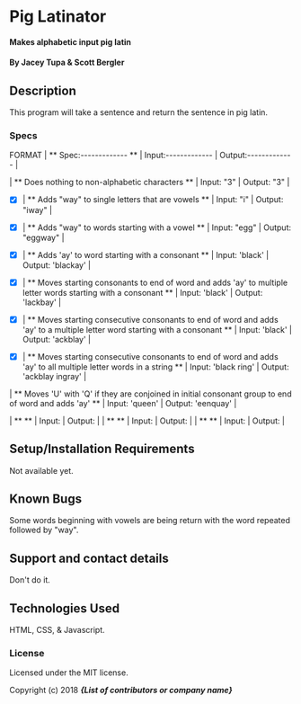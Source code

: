 # Pig Latinator

#### Makes alphabetic input pig latin

#### By Jacey Tupa & Scott Bergler

## Description

This program will take a sentence and return the sentence in pig latin.

### Specs
FORMAT
| ** Spec:------------- ** | Input:------------- | Output:------------- |

| ** Does nothing to non-alphabetic characters ** | Input: "3" | Output: "3" |

- [x]  | ** Adds "way" to single letters that are vowels ** | Input: "i" | Output: "iway" |

- [x] | ** Adds "way" to words starting with a vowel ** | Input: "egg" | Output: "eggway" |

- [x] | ** Adds 'ay' to word starting with a consonant ** | Input: 'black' | Output: 'blackay' |

- [x] | ** Moves starting consonants to end of word and adds 'ay' to multiple letter words starting with a consonant ** | Input: 'black' | Output: 'lackbay' |

- [x] | ** Moves starting consecutive consonants to end of word and adds 'ay' to a multiple letter word starting with a consonant ** | Input: 'black' | Output: 'ackblay' |

- [x] | ** Moves starting consecutive consonants to end of word and adds 'ay' to all multiple letter words in a string ** | Input: 'black ring' | Output: 'ackblay ingray' |

| ** Moves 'U' with 'Q' if they are conjoined in initial consonant group to end of word and adds 'ay' ** | Input: 'queen' | Output: 'eenquay' |

| **  ** | Input: | Output: |
| **  ** | Input: | Output: |
| **  ** | Input: | Output: |

## Setup/Installation Requirements
Not available yet.

## Known Bugs

Some words beginning with vowels are being return with the word repeated followed by "way".

## Support and contact details

Don't do it.

## Technologies Used

HTML, CSS, & Javascript.

### License

Licensed under the MIT license.

Copyright (c) 2018 **_{List of contributors or company name}_**
